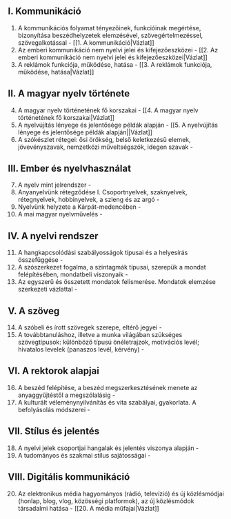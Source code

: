 ## I. Kommunikáció
1. A kommunikációs folyamat tényezőinek, funkcióinak megértése, bizonyítása beszédhelyzetek elemzésével, szövegértelmezéssel, szövegalkotással - [[1. A kommunikáció|Vázlat]]
2. Az emberi kommunikáció nem nyelvi jelei és kifejezőeszközei - [[2. Az emberi kommunikáció nem nyelvi jelei és kifejezőeszközei|Vázlat]]
3. A reklámok funkciója, működése, hatása - [[3. A reklámok funkciója, működése, hatása|Vázlat]]

## II. A magyar nyelv története

4. A magyar nyelv történetének fő korszakai - [[4. A magyar nyelv történetének fő korszakai|Vázlat]]
5. A nyelvújítás lényege és jelentősége példák alapján - [[5. A nyelvújítás lényege és jelentősége példák alapján||Vázlat]]
6. A szókészlet rétegei: ősi örökség, belső keletkezésű elemek, jövevényszavak, nemzetközi műveltségszók, idegen szavak - 

## III. Ember és nyelvhasználat

7. A nyelv mint jelrendszer - 
8. Anyanyelvünk rétegződése I. Csoportnyelvek, szaknyelvek, rétegnyelvek, hobbinyelvek, a szleng és az argó - 
9. Nyelvünk helyzete a Kárpát-medencében - 
10. A mai magyar nyelvművelés - 

## IV. A nyelvi rendszer

11. A hangkapcsolódási szabályosságok típusai és a helyesírás összefüggése - 
12. A szószerkezet fogalma, a szintagmák típusai, szerepük a mondat felépítésében, mondatbeli viszonyaik - 
13. Az egyszerű és összetett mondatok felismerése. Mondatok elemzése szerkezeti vázlattal - 

## V. A szöveg

14. A szóbeli és írott szövegek szerepe, eltérő jegyei - 
15. A továbbtanuláshoz, illetve a munka világában szükséges szövegtípusok: különböző típusú önéletrajzok, motivációs levél; hivatalos levelek (panaszos levél, kérvény) - 

## VI. A rektorok alapjai

16. A beszéd felépítése, a beszéd megszerkesztésének menete az anyaggyűjtéstől a megszólalásig - 
17. A kulturált véleménynyilvánítás és vita szabályai, gyakorlata. A befolyásolás módszerei - 

## VII. Stílus és jelentés

18. A nyelvi jelek csoportjai hangalak és jelentés viszonya alapján - 
19. A tudományos és szakmai stílus sajátosságai - 

## VIII. Digitális kommunikáció

20. Az elektronikus média hagyományos (rádió, televízió) és új közlésmódjai (honlap, blog, vlog, közösségi platformok), az új közlésmódok társadalmi hatása - [[20. A média műfajai|Vázlat]]